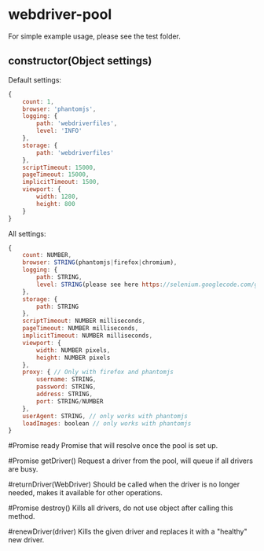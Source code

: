 # webdriver-pool

For simple example usage, please see the test folder.

## constructor(Object settings)
Default settings:
```javascript
{
	count: 1,
	browser: 'phantomjs',
	logging: {
		path: 'webdriverfiles',
		level: 'INFO'
	},
	storage: {
		path: 'webdriverfiles'
	},
	scriptTimeout: 15000,
	pageTimeout: 15000,
	implicitTimeout: 1500,
	viewport: {
		width: 1280,
		height: 800
	}
}
```
All settings: 
```javascript
{
	count: NUMBER,
	browser: STRING(phantomjs|firefox|chromium),
	logging: {
		path: STRING,
		level: STRING(please see here https://selenium.googlecode.com/git/docs/api/javascript/enum_webdriver_logging_Level.html)
	},
	storage: {
		path: STRING
	},
	scriptTimeout: NUMBER milliseconds,
	pageTimeout: NUMBER milliseconds,
	implicitTimeout: NUMBER milliseconds,
	viewport: {
		width: NUMBER pixels,
		height: NUMBER pixels
	},
	proxy: { // Only with firefox and phantomjs
		username: STRING,
		password: STRING,
		address: STRING,
		port: STRING/NUMBER
	},
	userAgent: STRING, // only works with phantomjs
	loadImages: boolean // only works with phantomjs
}
```

#Promise ready
Promise that will resolve once the pool is set up.

#Promise<WebDriver> getDriver()
Request a driver from the pool, will queue if all drivers are busy.

#returnDriver(WebDriver)
Should be called when the driver is no longer needed, makes it available for other operations.

#Promise destroy()
Kills all drivers, do not use object after calling this method.

#renewDriver(driver)
Kills the given driver and replaces it with a "healthy" new driver.
